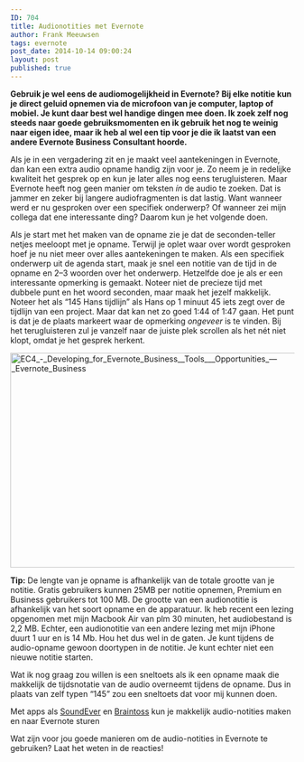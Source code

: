 ```yaml
---
ID: 704
title: Audionotities met Evernote
author: Frank Meeuwsen
tags: evernote
post_date: 2014-10-14 09:00:24
layout: post
published: true
---
```

<strong>Gebruik je wel eens de audiomogelijkheid in Evernote? Bij elke notitie kun je direct geluid opnemen via de microfoon van je computer, laptop of mobiel. Je kunt daar best wel handige dingen mee doen. Ik zoek zelf nog steeds naar goede gebruiksmomenten en ik gebruik het nog te weinig naar eigen idee, maar ik heb al wel een tip voor je die ik laatst van een andere Evernote Business Consultant hoorde.</strong>

<!--more-->

Als je in een vergadering zit en je maakt veel aantekeningen in Evernote, dan kan een extra audio opname handig zijn voor je. Zo neem je in redelijke kwaliteit het gesprek op en kun je later alles nog eens terugluisteren. Maar Evernote heeft nog geen manier om teksten <em>ín</em> de audio te zoeken. Dat is jammer en zeker bij langere audiofragmenten is dat lastig. Want wanneer werd er nu gesproken over een specifiek onderwerp? Of wanneer zei mijn collega dat ene interessante ding? Daarom kun je het volgende doen.

Als je start met het maken van de opname zie je dat de seconden-teller netjes meeloopt met je opname. Terwijl je oplet waar over wordt gesproken hoef je nu niet meer over alles aantekeningen te maken. Als een specifiek onderwerp uit de agenda start, maak je snel een notitie van de tijd in de opname en 2–3 woorden over het onderwerp. Hetzelfde doe je als er een interessante opmerking is gemaakt. Noteer niet de precieze tijd met dubbele punt en het woord seconden, maar maak het jezelf makkelijk. Noteer het als “145 Hans tijdlijn” als Hans op 1 minuut 45 iets zegt over de tijdlijn van een project. Maar dat kan net zo goed 1:44 of 1:47 gaan. Het punt is dat je de plaats markeert waar de opmerking <em>ongeveer</em> is te vinden. Bij het terugluisteren zul je vanzelf naar de juiste plek scrollen als het nét niet klopt, omdat je het gesprek herkent.

<img class="aligncenter wp-image-705" src="/images/2014/10/EC4_-_Developing_for_Evernote_Business__Tools___Opportunities_—_Evernote_Business.jpg" alt="EC4_-_Developing_for_Evernote_Business__Tools___Opportunities_—_Evernote_Business" width="600" height="380" />

<strong>Tip:</strong> De lengte van je opname is afhankelijk van de totale grootte van je notitie. Gratis gebruikers kunnen 25MB per notitie opnemen, Premium en Business gebruikers tot 100 MB. De grootte van een audionotitie is afhankelijk van het soort opname en de apparatuur. Ik heb recent een lezing opgenomen met mijn Macbook Air van plm 30 minuten, het audiobestand is 2,2 MB. Echter, een audionotitie van een andere lezing met mijn iPhone duurt 1 uur en is 14 Mb. Hou het dus wel in de gaten. Je kunt tijdens de audio-opname gewoon doortypen in de notitie. Je kunt echter niet een nieuwe notitie starten.

Wat ik nog graag zou willen is een sneltoets als ik een opname maak die makkelijk de tijdsnotatie van de audio overneemt tijdens de opname. Dus in plaats van zelf typen “145” zou een sneltoets dat voor mij kunnen doen.

Met apps als <a href="https://appcenter.evernote.com/app/soundever/iphone">SoundEver</a> en <a href="http://braintoss.com/">Braintoss</a> kun je makkelijk audio-notities maken en naar Evernote sturen

Wat zijn voor jou goede manieren om de audio-notities in Evernote te gebruiken? Laat het weten in de reacties!
